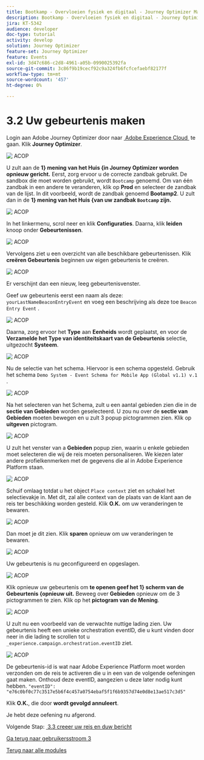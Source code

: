 ```yaml
---
title: Bootkamp - Overvloeien fysiek en digitaal - Journey Optimizer Maak uw gebeurtenis
description: Bootkamp - Overvloeien fysiek en digitaal - Journey Optimizer Maak uw gebeurtenis
jira: KT-5342
audience: developer
doc-type: tutorial
activity: develop
solution: Journey Optimizer
feature-set: Journey Optimizer
feature: Events
exl-id: 3d47c686-c2d8-4961-a05b-0990025392fa
source-git-commit: 3c86f9b19cecf92c9a324fb6fcfcefaebf82177f
workflow-type: tm+mt
source-wordcount: '457'
ht-degree: 0%

---
```


# 3.2 Uw gebeurtenis maken

Login aan Adobe Journey Optimizer door naar [&#x200B; Adobe Experience Cloud &#x200B;](https://experience.adobe.com) te gaan. Klik **Journey Optimizer**.

![&#x200B; ACOP &#x200B;](./images/acophome.png)

U zult aan de **1&rbrace; mening van het Huis {in Journey Optimizer worden opnieuw gericht.** Eerst, zorg ervoor u de correcte zandbak gebruikt. De sandbox die moet worden gebruikt, wordt `Bootcamp` genoemd. Om van één zandbak in een andere te veranderen, klik op **Prod** en selecteer de zandbak van de lijst. In dit voorbeeld, wordt de zandbak genoemd **Bootamp2**. U zult dan in de **1} mening van het Huis &lbrace;van uw zandbak `Bootcamp` zijn.**

![&#x200B; ACOP &#x200B;](./images/acoptriglp.png)

In het linkermenu, scrol neer en klik **Configuraties**. Daarna, klik **leiden** knoop onder **Gebeurtenissen**.

![&#x200B; ACOP &#x200B;](./images/acopmenu.png)

Vervolgens ziet u een overzicht van alle beschikbare gebeurtenissen. Klik **creëren Gebeurtenis** beginnen uw eigen gebeurtenis te creëren.

![&#x200B; ACOP &#x200B;](./images/emptyevent.png)

Er verschijnt dan een nieuw, leeg gebeurtenisvenster.

Geef uw gebeurtenis eerst een naam als deze: `yourLastNameBeaconEntryEvent` en voeg een beschrijving als deze toe `Beacon Entry Event` .

![&#x200B; ACOP &#x200B;](./images/eventdescription.png)

Daarna, zorg ervoor het **Type** aan **Eenheids** wordt geplaatst, en voor de **Verzamelde het Type van identiteitskaart van de Gebeurtenis** selectie, uitgezocht **Systeem**.

![&#x200B; ACOP &#x200B;](./images/eventidtype.png)

Nu de selectie van het schema. Hiervoor is een schema opgesteld. Gebruik het schema `Demo System - Event Schema for Mobile App (Global v1.1) v.1` .

![&#x200B; ACOP &#x200B;](./images/eventschema.png)

Na het selecteren van het Schema, zult u een aantal gebieden zien die in de **sectie van Gebieden** worden geselecteerd. U zou nu over de **sectie van Gebieden** moeten bewegen en u zult 3 popup pictogrammen zien. Klik op **uitgeven** pictogram.

![&#x200B; ACOP &#x200B;](./images/eventpayload.png)

U zult het venster van a **Gebieden** popup zien, waarin u enkele gebieden moet selecteren die wij de reis moeten personaliseren.  We kiezen later andere profielkenmerken met de gegevens die al in Adobe Experience Platform staan.

![&#x200B; ACOP &#x200B;](./images/eventfields.png)

Schuif omlaag totdat u het object `Place context` ziet en schakel het selectievakje in. Met dit, zal alle context van de plaats van de klant aan de reis ter beschikking worden gesteld. Klik **O.K.** om uw veranderingen te bewaren.

![&#x200B; ACOP &#x200B;](./images/eventpayloadbr.png)

Dan moet je dit zien. Klik **sparen** opnieuw om uw veranderingen te bewaren.

![&#x200B; ACOP &#x200B;](./images/eventsave.png)

Uw gebeurtenis is nu geconfigureerd en opgeslagen.

![&#x200B; ACOP &#x200B;](./images/eventdone.png)

Klik opnieuw uw gebeurtenis om **te openen geef het 1&rbrace; scherm van de Gebeurtenis &lbrace;opnieuw uit.** Beweeg over **Gebieden** opnieuw om de 3 pictogrammen te zien. Klik op het **pictogram van de Mening**.

![&#x200B; ACOP &#x200B;](./images/viewevent.png)

U zult nu een voorbeeld van de verwachte nuttige lading zien.
Uw gebeurtenis heeft een unieke orchestration eventID, die u kunt vinden door neer in die lading te scrollen tot u `_experience.campaign.orchestration.eventID` ziet.

![&#x200B; ACOP &#x200B;](./images/payloadeventID.png)

De gebeurtenis-id is wat naar Adobe Experience Platform moet worden verzonden om de reis te activeren die u in een van de volgende oefeningen gaat maken. Onthoud deze eventID, aangezien u deze later nodig kunt hebben.
`"eventID": "e76c0bf0c77c3517e5b6f4c457a0754ebaf5f1f6b9357d74e0d8e13ae517c3d5"`

Klik **O.K.**, die door **wordt gevolgd annuleert**.

Je hebt deze oefening nu afgerond.

Volgende Stap: [&#x200B; 3.3 creeer uw reis en duw bericht &#x200B;](./ex3.md)

[Ga terug naar gebruikersstroom 3](./uc3.md)

[Terug naar alle modules](../../overview.md)
